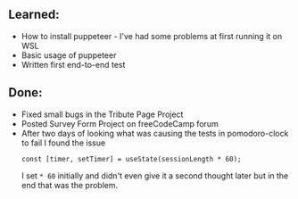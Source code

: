 ## Learned:
* How to install puppeteer - I've had some problems at first running it on WSL
* Basic usage of puppeteer
* Written first end-to-end test

## Done:
* Fixed small bugs in the Tribute Page Project
* Posted Survey Form Project on freeCodeCamp forum
* After two days of looking what was causing the tests in pomodoro-clock to fail I found the issue
  ```
  const [timer, setTimer] = useState(sessionLength * 60);
  ```
  I set `* 60` initially and didn't even give it a second thought later but in the end that was the problem.
  

